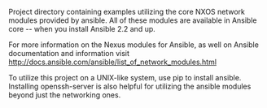 Project directory containing examples utilizing the core NXOS network modules provided by ansible.
All of these modules are available in Ansible core -- when you install Ansible 2.2 and up.

For more information on the Nexus modules for Ansible, as well on Ansible documentation and information visit <http://docs.ansible.com/ansible/list_of_network_modules.html>

To utilize this project on a UNIX-like system, use pip to install ansible.
Installing openssh-server is also helpful for utilizing the ansible modules beyond just the networking ones.


